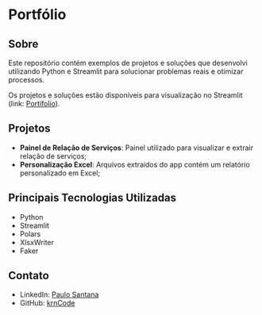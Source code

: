 # Portfólio

## Sobre
Este repositório contém exemplos de projetos e soluções que desenvolvi utilizando Python e Streamlit para solucionar problemas reais e otimizar processos.

Os projetos e soluções estão disponíveis para visualização no Streamlit (link: [Portifolio](https://paulosanportfolio.streamlit.app)).

## Projetos
- **Painel de Relação de Serviços**: Painel utilizado para visualizar e extrair relação de serviços;
- **Personalização Excel**: Arquivos extraídos do app contém um relatório personalizado em Excel;

## Principais Tecnologias Utilizadas
- Python
- Streamlit
- Polars
- XlsxWriter
- Faker

## Contato
- LinkedIn: [Paulo Santana](https://www.linkedin.com/in/paulosanlkd/)
- GitHub: [krnCode](https://github.com/krnCode)
